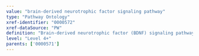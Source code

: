 ```yaml
---
value: "brain-derived neurotrophic factor signaling pathway"
type: "Pathway Ontology"
xref-identifier: "0000572"
xref-dataSource: "PW"
definition: "Brain-derived neurotrophic factor (BDNF) signaling pathway plays important roles in the growth, differentiation and survival of neurons, particularly the striatal neurons. BDNF signals via the tropomyosin-related kinase receptor type B (TrkB) to activate PKC, PI3K-AKT and MAPK/ERK intracellular pathways. Impaired BDNF signaling contributes to the pathogenesis of conditions such as Huntington Disease (HD) and psychiatric disorders. Upregulation on the other hand, is associated with several malignancies."
level: "Level 4+"
parents: ['0000571']
---
```

